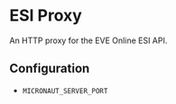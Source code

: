 # ESI Proxy

An HTTP proxy for the EVE Online ESI API.

## Configuration

* `MICRONAUT_SERVER_PORT`
